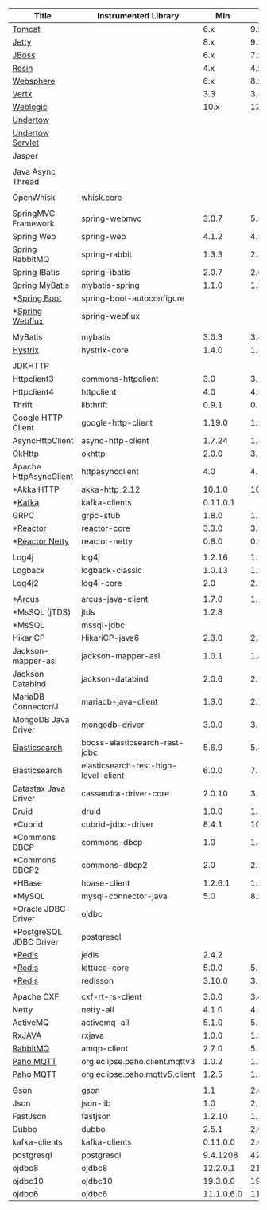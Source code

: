 <!-- DO NOT add/remove column. `Min/Max version` columns will be automatically updated for the rows marked with `<AG>` at the end, via Integration test from 'agent-it' -->
<!-- Contents can be modified at will, key value for the update is column 'Instrumented Library' -->

| Title                                                                                      | Instrumented Library       | Min     | Max     | Comment                |  
|--------------------------------------------------------------------------------------------|----------------------------|---------|---------|------------------------|  
| [Tomcat](https://github.com/pinpoint-apm/pinpoint/tree/master/plugins/tomcat)                     |                            | 6.x     | 9.x     |                        | 
| [Jetty](https://github.com/pinpoint-apm/pinpoint/tree/master/plugins/jetty)                       |                            | 8.x     | 9.x     |                        | 
| [JBoss](https://github.com/pinpoint-apm/pinpoint/tree/master/plugins/jboss)                       |                            | 6.x     | 7.x     |                        | 
| [Resin](https://github.com/pinpoint-apm/pinpoint/tree/master/plugins/resin)                       |                            | 4.x     | 4.x     |                        | 
| [Websphere](https://github.com/pinpoint-apm/pinpoint/tree/master/plugins/websphere)               |                            | 6.x     | 8.x     |                        | 
| [Vertx](https://github.com/pinpoint-apm/pinpoint/tree/master/plugins/vertx)                       |                            | 3.3     | 3.5     |                        | 
| [Weblogic](https://github.com/pinpoint-apm/pinpoint/tree/master/plugins/weblogic)                 |                            | 10.x    | 12.x    |                        | 
| [Undertow](https://github.com/pinpoint-apm/pinpoint/tree/master/plugins/undertow)                 |                            |         |         |                        |
| [Undertow Servlet](https://github.com/pinpoint-apm/pinpoint/tree/master/plugins/undertow-servlet) |                            |         |         |                        |
| Jasper                                                                                     |                            |         |         |                        | 
|                                                                                            |                            |         |         |                        |
| Java Async Thread                                                                          |                            |         |         |                        |
|                                                                                            |                            |         |         |                        |
| OpenWhisk                                                                                  | whisk.core                 |         |         |                        | 
|                                                                                            |                            |         |         |                        |
| SpringMVC Framework                                                                        | spring-webmvc              | 3.0.7   | 5.3.9   |                        | <AG>
| Spring Web                                                                                 | spring-web                 | 4.1.2   | 4.3.30  |                        | <AG>
| Spring RabbitMQ                                                                            | spring-rabbit              | 1.3.3   | 2.3.10  |                        | <AG>
| Spring IBatis                                                                              | spring-ibatis              | 2.0.7   | 2.0.8   |                        | <AG>
| Spring MyBatis                                                                             | mybatis-spring             | 1.1.0   | 1.3.3   |                        | <AG>
| \*[Spring Boot](https://github.com/pinpoint-apm/pinpoint/tree/master/plugins/spring-boot)  | spring-boot-autoconfigure  |         |         |                        |
| \*[Spring Webflux](https://github.com/pinpoint-apm/pinpoint/tree/master/plugins/spring-webflux)   | spring-webflux             |         |         |                        |    
|                                                                                            |                            |         |         |                        | 
| MyBatis                                                                                    | mybatis                    | 3.0.3   | 3.4.6   |                        | <AG>
| [Hystrix](https://github.com/pinpoint-apm/pinpoint/tree/master/plugins/hystrix)                   | hystrix-core               | 1.4.0   | 1.5.18  |                        | <AG>
|                                                                                            |                            |         |         |                        |
| JDKHTTP                                                                                    |                            |         |         |                        |
| Httpclient3                                                                                | commons-httpclient         | 3.0     | 3.1     |                        | <AG>
| Httpclient4                                                                                | httpclient                 | 4.0     | 4.5.4   |                        | <AG>  
| Thrift                                                                                     | libthrift                  | 0.9.1   | 0.14.2  |                        | <AG> 
| Google HTTP Client                                                                         | google-http-client         | 1.19.0  | 1.39.2  |                        | <AG> 
| AsyncHttpClient                                                                            | async-http-client          | 1.7.24  | 1.8.17  |                        | <AG> 
| OkHttp                                                                                     | okhttp                     | 2.0.0   | 3.12.13 |                        | <AG> 
| Apache HttpAsyncClient                                                                     | httpasyncclient            | 4.0     | 4.1.3   |                        | <AG>
| \*Akka HTTP                                                                                | akka-http_2.12             | 10.1.0  | 10.1.x  |                        | 
| \*[Kafka](https://github.com/pinpoint-apm/pinpoint/tree/master/plugins/kafka)                     | kafka-clients              | 0.11.0.1|         |                        |
| GRPC                                                                                       | grpc-stub                  | 1.8.0   | 1.39.0  |                        | <AG>
| \*[Reactor](https://github.com/pinpoint-apm/pinpoint/tree/master/plugins/reactor)                 | reactor-core               | 3.3.0   | 3.3.1   |                        |
| \*[Reactor Netty](https://github.com/pinpoint-apm/pinpoint/tree/master/plugins/reactor-netty)     | reactor-netty              | 0.8.0   | 0.9.2   |                        | 
|                                                                                            |                            |         |         |                        | 
| Log4j                                                                                      | log4j                      | 1.2.16  | 1.2.17  |                        | <AG> 
| Logback                                                                                    | logback-classic            | 1.0.13  | 1.2.3   |                        | <AG> 
| Log4j2                                                                                     | log4j-core                 | 2.0     | 2.12.1  |                        | <AG>
|                                                                                            |                            |         |         |                        |
| \*Arcus                                                                                    | arcus-java-client          | 1.7.0   | 1.11.4  |                        | 
| \*MsSQL (jTDS)                                                                             | jtds                       | 1.2.8   |         |                        |
| \*MsSQL                                                                                    | mssql-jdbc                 |         |         |                        | 
| HikariCP                                                                                   | HikariCP-java6             | 2.3.0   | 2.3.13  |                        | <AG>
| Jackson-mapper-asl                                                                         | jackson-mapper-asl         | 1.0.1   | 1.8.11  |                        | <AG>
| Jackson Databind                                                                           | jackson-databind           | 2.0.6   | 2.12.4  |                        | <AG>
| MariaDB Connector/J                                                                        | mariadb-java-client        | 1.3.0   | 2.7.3   |                        | <AG>
| MongoDB Java Driver                                                                        | mongodb-driver             | 3.0.0   | 3.12.9  |                        | <AG>
| [Elasticsearch](https://github.com/pinpoint-apm/pinpoint/tree/master/plugins/elasticsearch-bboss) | bboss-elasticsearch-rest-jdbc | 5.6.9   | 5.8.2   |                     | <AG>
| Elasticsearch                                                                              | elasticsearch-rest-high-level-client | 6.0.0   | 7.13.3  |              | <AG>
| Datastax Java Driver                                                                       | cassandra-driver-core      | 2.0.10  | 3.11.0  |                        | <AG>
| Druid                                                                                      | druid                      | 1.0.0   | 1.2.6   |                        | <AG>
| \*Cubrid                                                                                   | cubrid-jdbc-driver         | 8.4.1   | 10.0.0  |                        | 
| \*Commons DBCP                                                                             | commons-dbcp               | 1.0     | 1.4     |                        | 
| \*Commons DBCP2                                                                            | commons-dbcp2              | 2.0     | 2.5.0   |                        | 
| \*HBase                                                                                    | hbase-client               | 1.2.6.1 | 1.2.6.1 |                        |
| \*MySQL                                                                                    | mysql-connector-java       | 5.0     | 8.x     |                        |
| \*Oracle JDBC Driver                                                                       | ojdbc                      |         |         |                        |
| \*PostgreSQL JDBC Driver                                                                   | postgresql                 |         |         |                        |
| \*[Redis](https://github.com/pinpoint-apm/pinpoint/tree/master/plugins/redis)                     | jedis                      | 2.4.2   |         |                        |
| \*[Redis](https://github.com/pinpoint-apm/pinpoint/tree/master/plugins/redis-lettuce)             | lettuce-core               | 5.0.0   | 5.1.2   |                        |
| \*[Redis](https://github.com/pinpoint-apm/pinpoint/tree/master/plugins/redis-redisson)            | redisson                   | 3.10.0  | 3.10.4  |                        |
|                                                                                            |                            |         |         |                        |
| Apache CXF                                                                                 | cxf-rt-rs-client           | 3.0.0   | 3.4.4   |                        | <AG> 
| Netty                                                                                      | netty-all                  | 4.1.0   | 4.1.66  |                        | <AG> 
| ActiveMQ                                                                                   | activemq-all               | 5.1.0   | 5.16.2  |                        | <AG> 
| [RxJAVA](https://github.com/pinpoint-apm/pinpoint/tree/master/plugins/rxjava)                     | rxjava                     | 1.0.0   | 1.3.8   |                        | <AG> 
| [RabbitMQ](https://github.com/pinpoint-apm/pinpoint/tree/master/plugins/rabbitmq)                 | amqp-client                | 2.7.0   | 5.13.0  |                        | <AG> 
| [Paho MQTT](https://github.com/pinpoint-apm/pinpoint/tree/master/plugins/paho-mqtt)               | org.eclipse.paho.client.mqttv3 | 1.0.2   | 1.2.5   |                        | <AG>
| [Paho MQTT](https://github.com/pinpoint-apm/pinpoint/tree/master/plugins/paho-mqtt)               | org.eclipse.paho.mqttv5.client | 1.2.5   | 1.2.5   |                        | <AG>
|                                                                                            |                            |         |         |                        |
| Gson                                                                                       | gson                       | 1.1     | 2.8.7   |                        | <AG>
| Json                                                                                       | json-lib                   | 1.0     | 2.2.2   |                        | <AG>
| FastJson                                                                                   | fastjson                   | 1.2.10  | 1.2.76  |                        | <AG>
| Dubbo                                                                                      | dubbo                      | 2.5.1   | 2.6.10.1|                        | <AG>  
| kafka-clients                                                                     | kafka-clients              | 0.11.0.0| 2.6.2   |                        | <AG> 
| postgresql                                                                        | postgresql                 | 9.4.1208| 42.2.23 |                        | <AG> 
| ojdbc8                                                                            | ojdbc8                     | 12.2.0.1| 21.1.0.0|                        | <AG> 
| ojdbc10                                                                           | ojdbc10                    | 19.3.0.0| 19.11.0.0|                        | <AG> 
| ojdbc6                                                                            | ojdbc6                     | 11.1.0.6.0| 11.2.0.4.0|                        | <AG> 
